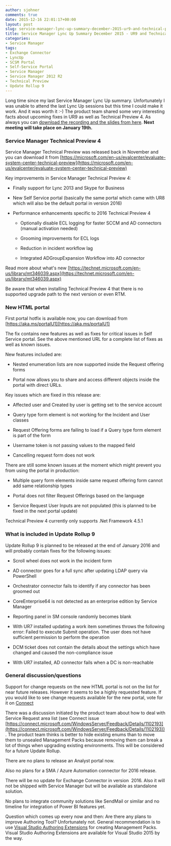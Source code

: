 ```yaml
---
author: sjohner
comments: true
date: 2015-12-16 22:01:17+00:00
layout: post
slug: service-manager-lync-up-summary-december-2015-ur9-and-technical-preview-4
title: Service Manager Lync Up Summary December 2015 - UR9 and Technical Preview 4
categories:
- Service Manager
tags:
- Exchange Connector
- LyncUp
- SCSM Portal
- Self-Service Portal
- Service Manager
- Service Manager 2012 R2
- Technical Preview
- Update Rollup 9
---
```


Long time since my last Service Manager Lync Up summary. Unfortunately I was unable to attend the last Lync Up sessions but this time I could make it work. And it was worth it :-) The product team shared some very interesting facts about upcoming fixes in UR9 as well as Technical Preview 4. As always you can [download the recording and the slides from here](http://1drv.ms/1r5Czkf). **Next meeting will take place on January 19th.**<!-- more -->


### Service Manager Technical Preview 4


Service Manager Technical Preview was released back in November and you can download it from [https://microsoft.com/en-us/evalcenter/evaluate-system-center-technical-preview](https://microsoft.com/en-us/evalcenter/evaluate-system-center-technical-preview)

Key improvements in Service Manager Technical Preview 4:



	
  * Finally support for Lync 2013 and Skype for Business

	
  * New Self Service portal (basically the same portal which came with UR8 which will also be the default portal in version 2016)

	
  * Performance enhancements specific to 2016 Technical Preview 4

	
    * Optionally disable ECL logging for faster SCCM and AD connectors (manual activation needed)

	
    * Grooming improvements for ECL logs

	
    * Reduction in incident workflow lag

	
    * Integrated ADGroupExpansion Workflow into AD connector





Read more about what's new [https://technet.microsoft.com/en-us/library/mt346039.aspx](https://technet.microsoft.com/en-us/library/mt346039.aspx)

Be aware that when installing Technical Preview 4 that there is no supported upgrade path to the next version or even RTM.


### New HTML portal


First portal hotfix is available now, you can download from [https://aka.ms/portalU1](https://aka.ms/portalU1)

The fix contains new features as well as fixes for critical issues in Self Service portal. See the above mentioned URL for a complete list of fixes as well as known issues.

New features included are:



	
  * Nested enumeration lists are now supported inside the Request offering forms

	
  * Portal now allows you to share and access different objects inside the portal with direct URLs.


Key issues which are fixed in this release are:

	
  * Affected user and Created by user is getting set to the service account

	
  * Query type form element is not working for the Incident and User classes

	
  * Request Offering forms are failing to load if a Query type form element is part of the form

	
  * Username token is not passing values to the mapped field

	
  * Cancelling request form does not work


There are still some known issues at the moment which might prevent you from using the portal in production:

	
  * Multiple query form elements inside same request offering form cannot add same relationship types

	
  * Portal does not filter Request Offerings based on the language

	
  * Service Request User Inputs are not populated (this is planned to be fixed in the next portal update)


Technical Preview 4 currently only supports .Net Framework 4.5.1


### What is included in Update Rollup 9


Update Rollup 9 is planned to be released at the end of January 2016 and will probably contain fixes for the following issues:



	
  * Scroll wheel does not work in the incident form

	
  * AD connector goes for a full sync after updating LDAP query via PowerShell

	
  * Orchestrator connector fails to identify if any connector has been groomed out

	
  * CoreEnterprise64 is not detected as an enterprise edition by Service Manager

	
  * Reporting panel in SM console randomly becomes blank

	
  * With UR7 installed updating a work item sometimes throws the following error:
Failed to execute Submit operation. The user <USER> does not have sufficient permission to perform the operation

	
  * DCM ticket does not contain the details about the settings which have changed and caused the non-compliance issue

	
  * With UR7 installed, AD connector fails when a DC is non-reachable




### **General discussion/questions**


Support for change requests on the new HTML portal is not on the list for near future releases. However it seems to be a highly requested feature. If you would like to see change requests available for the new portal, vote for it on [Connect](https://connect.microsoft.com/WindowsServer/Feedback/Details/1582580)

There was a discussion initiated by the product team about how to deal with Service Request area list (see Connect issue [https://connect.microsoft.com/WindowsServer/Feedback/Details/1102193](https://connect.microsoft.com/WindowsServer/Feedback/Details/1102193)). The product team thinks is better to hide existing enums than to move them to unsealed Management Packs because removing them can break a lot of things when upgrading existing environments. This will be considered for a future Update Rollup.

There are no plans to release an Analyst portal now.

Also no plans for a SMA / Azure Automation connector for 2016 release.

There will be no update for Exchange Connector in version  2016. Also it will not be shipped with Service Manager but will be available as standalone solution.

No plans to integrate community solutions like SendMail or similar and no timeline for integration of Power BI features yet.

Question which comes up every now and then: Are there any plans to improve Authoring Tool? Unfortunately not. General recommendation is to use [Visual Studio Authoring Extensions](https://www.microsoft.com/en-us/download/details.aspx?id=30169) for creating Management Packs. Visual Studio Authoring Extensions are available for Visual Studio 2015 by the way.
